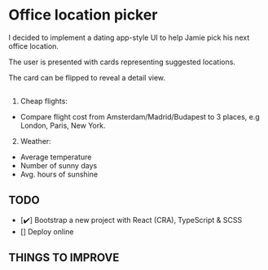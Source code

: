# Office location picker

I decided to implement a dating app-style UI to help Jamie pick his next office location.

The user is presented with cards representing suggested locations.

The card can be flipped to reveal a detail view.

##

1. Cheap flights:

- Compare flight cost from Amsterdam/Madrid/Budapest to 3 places, e.g London, Paris, New York.

2. Weather:

- Average temperature
- Number of sunny days
- Avg. hours of sunshine

## TODO

- [✔️] Bootstrap a new project with React (CRA), TypeScript & SCSS
- [️] Deploy online

## THINGS TO IMPROVE

